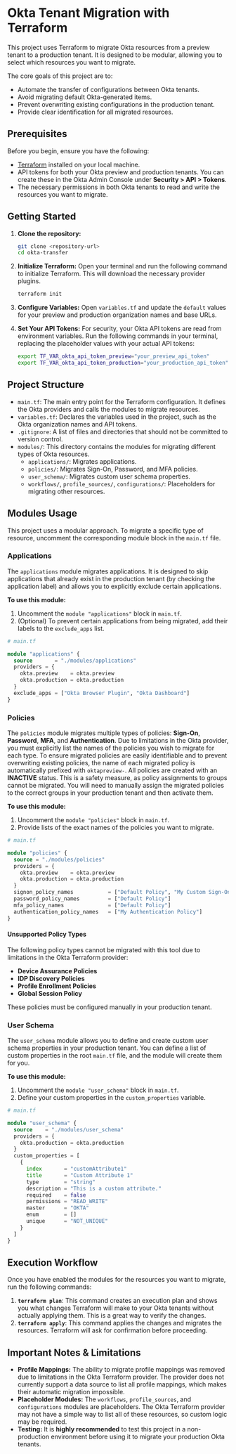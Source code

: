 # Okta Tenant Migration with Terraform

This project uses Terraform to migrate Okta resources from a preview tenant to a production tenant. It is designed to be modular, allowing you to select which resources you want to migrate.

The core goals of this project are to:
-   Automate the transfer of configurations between Okta tenants.
-   Avoid migrating default Okta-generated items.
-   Prevent overwriting existing configurations in the production tenant.
-   Provide clear identification for all migrated resources.

## Prerequisites

Before you begin, ensure you have the following:

-   [Terraform](https://learn.hashicorp.com/tutorials/terraform/install-cli) installed on your local machine.
-   API tokens for both your Okta preview and production tenants. You can create these in the Okta Admin Console under **Security > API > Tokens**.
-   The necessary permissions in both Okta tenants to read and write the resources you want to migrate.

## Getting Started

1.  **Clone the repository:**
    ```bash
    git clone <repository-url>
    cd okta-transfer
    ```

2.  **Initialize Terraform:**
    Open your terminal and run the following command to initialize Terraform. This will download the necessary provider plugins.
    ```bash
    terraform init
    ```

3.  **Configure Variables:**
    Open `variables.tf` and update the `default` values for your preview and production organization names and base URLs.

4.  **Set Your API Tokens:**
    For security, your Okta API tokens are read from environment variables. Run the following commands in your terminal, replacing the placeholder values with your actual API tokens:
    ```bash
    export TF_VAR_okta_api_token_preview="your_preview_api_token"
    export TF_VAR_okta_api_token_production="your_production_api_token"
    ```

## Project Structure

-   `main.tf`: The main entry point for the Terraform configuration. It defines the Okta providers and calls the modules to migrate resources.
-   `variables.tf`: Declares the variables used in the project, such as the Okta organization names and API tokens.
-   `.gitignore`: A list of files and directories that should not be committed to version control.
-   `modules/`: This directory contains the modules for migrating different types of Okta resources.
    -   `applications/`: Migrates applications.
    -   `policies/`: Migrates Sign-On, Password, and MFA policies.
    -   `user_schema/`: Migrates custom user schema properties.
    -   `workflows/`, `profile_sources/`, `configurations/`: Placeholders for migrating other resources.

## Modules Usage

This project uses a modular approach. To migrate a specific type of resource, uncomment the corresponding module block in the `main.tf` file.

### Applications

The `applications` module migrates applications. It is designed to skip applications that already exist in the production tenant (by checking the application label) and allows you to explicitly exclude certain applications.

**To use this module:**
1.  Uncomment the `module "applications"` block in `main.tf`.
2.  (Optional) To prevent certain applications from being migrated, add their labels to the `exclude_apps` list.

```terraform
# main.tf

module "applications" {
  source       = "./modules/applications"
  providers = {
    okta.preview    = okta.preview
    okta.production = okta.production
  }
  exclude_apps = ["Okta Browser Plugin", "Okta Dashboard"]
}
```

### Policies

The `policies` module migrates multiple types of policies: **Sign-On**, **Password**, **MFA**, and **Authentication**. Due to limitations in the Okta provider, you must explicitly list the names of the policies you wish to migrate for each type. To ensure migrated policies are easily identifiable and to prevent overwriting existing policies, the name of each migrated policy is automatically prefixed with `oktapreview-`. All policies are created with an **INACTIVE** status. This is a safety measure, as policy assignments to groups cannot be migrated. You will need to manually assign the migrated policies to the correct groups in your production tenant and then activate them.

**To use this module:**
1.  Uncomment the `module "policies"` block in `main.tf`.
2.  Provide lists of the exact names of the policies you want to migrate.

```terraform
# main.tf

module "policies" {
  source = "./modules/policies"
  providers = {
    okta.preview    = okta.preview
    okta.production = okta.production
  }
  signon_policy_names           = ["Default Policy", "My Custom Sign-On Policy"]
  password_policy_names         = ["Default Policy"]
  mfa_policy_names              = ["Default Policy"]
  authentication_policy_names   = ["My Authentication Policy"]
}
```

#### Unsupported Policy Types

The following policy types cannot be migrated with this tool due to limitations in the Okta Terraform provider:

-   **Device Assurance Policies**
-   **IDP Discovery Policies**
-   **Profile Enrollment Policies**
-   **Global Session Policy**

These policies must be configured manually in your production tenant.

### User Schema

The `user_schema` module allows you to define and create custom user schema properties in your production tenant. You can define a list of custom properties in the root `main.tf` file, and the module will create them for you.

**To use this module:**
1.  Uncomment the `module "user_schema"` block in `main.tf`.
2.  Define your custom properties in the `custom_properties` variable.

```terraform
# main.tf

module "user_schema" {
  source    = "./modules/user_schema"
  providers = {
    okta.production = okta.production
  }
  custom_properties = [
    {
      index       = "customAttribute1"
      title       = "Custom Attribute 1"
      type        = "string"
      description = "This is a custom attribute."
      required    = false
      permissions = "READ_WRITE"
      master      = "OKTA"
      enum        = []
      unique      = "NOT_UNIQUE"
    }
  ]
}
```

## Execution Workflow

Once you have enabled the modules for the resources you want to migrate, run the following commands:

1.  **`terraform plan`**: This command creates an execution plan and shows you what changes Terraform will make to your Okta tenants without actually applying them. This is a great way to verify the changes.
2.  **`terraform apply`**: This command applies the changes and migrates the resources. Terraform will ask for confirmation before proceeding.

## Important Notes & Limitations

-   **Profile Mappings:** The ability to migrate profile mappings was removed due to limitations in the Okta Terraform provider. The provider does not currently support a data source to list all profile mappings, which makes their automatic migration impossible.
-   **Placeholder Modules:** The `workflows`, `profile_sources`, and `configurations` modules are placeholders. The Okta Terraform provider may not have a simple way to list all of these resources, so custom logic may be required.
-   **Testing:** It is **highly recommended** to test this project in a non-production environment before using it to migrate your production Okta tenants.